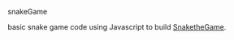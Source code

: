 snakeGame

basic snake game code using Javascript to build  [SnaketheGame](https://snakethegame.link/).


